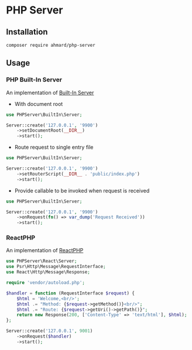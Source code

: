 # PHP Server

## Installation
```
composer require ahmard/php-server
```

## Usage
### PHP Built-In Server
An implementation of [Built-In Server](https://www.php.net/manual/en/features.commandline.webserver.php)

- With document root
```php
use PHPServer\BuiltIn\Server;

Server::create('127.0.0.1', '9900')
    ->setDocumentRoot(__DIR__)
    ->start();
```

- Route request to single entry file
```php
use PHPServer\BuiltIn\Server;

Server::create('127.0.0.1', '9900')
    ->setRouterScript(__DIR__ . 'public/index.php')
    ->start();
```

- Provide callable to be invoked when request is received
```php
use PHPServer\BuiltIn\Server;

Server::create('127.0.0.1', '9900')
    ->onRequest(fn() => var_dump('Request Received'))
    ->start();
```


### ReactPHP
An implementation of [ReactPHP](https://reactphp.org)

```php
use PHPServer\React\Server;
use Psr\Http\Message\RequestInterface;
use React\Http\Message\Response;

require 'vendor/autoload.php';

$handler = function (RequestInterface $request) {
    $html = 'Welcome,<br/>';
    $html .= "Method: {$request->getMethod()}<br/>";
    $html .= "Route: {$request->getUri()->getPath()}";
    return new Response(200, ['Content-Type' => 'text/html'], $html);
};

Server::create('127.0.0.1', 9001)
    ->onRequest($handler)
    ->start();
```